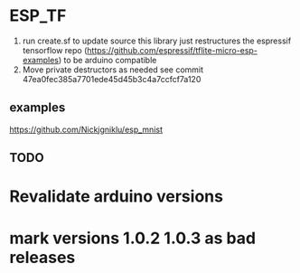 # ESP_TF
1. run create.sf to update source this library just restructures the espressif tensorflow repo (https://github.com/espressif/tflite-micro-esp-examples) to be arduino compatible
2. Move private destructors as needed see commit 47ea0fec385a7701ede45d45b3c4a7ccfcf7a120

## examples
https://github.com/Nickjgniklu/esp_mnist

## TODO
# Revalidate arduino versions
# mark versions 1.0.2 1.0.3 as bad releases
